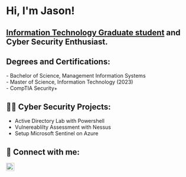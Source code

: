 <h1>Hi, I'm Jason! </h1>
<h2><a href="https://www.linkedin.com/in/jasonnwankwo/">Information Technology Graduate student</a> and Cyber Security Enthusiast. </h2>

<h2>Degrees and Certifications:</h2>
- Bachelor of Science, Management Information Systems<br/>
- Master of Science, Information Technology (2023)<br/>
- CompTIA Security+

<h2>👨‍💻 Cyber Security Projects:</h2>

- Active Directory Lab with Powershell
- Vulnereablilty Assessment with Nessus
- Setup Microsoft Sentinel on Azure

<h2> 🤳 Connect with me:</h2>


[<img align="left" alt="Jasonnwankwo | LinkedIn" width="22px" src="https://cdn.jsdelivr.net/npm/simple-icons@v3/icons/linkedin.svg" />][linkedin]



[linkedin]: https://linkedin.com/in/jasonnwankwo

<!--
**joshmadakor1/joshmadakor1** is a ✨ _special_ ✨ repository because its `README.md` (this file) appears on your GitHub profile.
Here are some ideas to get you started:
- 🔭 I’m currently working on ...
- 🌱 I’m currently learning ...
- 👯 I’m looking to collaborate on ...
- 🤔 I’m looking for help with ...
- 💬 Ask me about ...
- 📫 How to reach me: ...
- 😄 Pronouns: ...
- ⚡ Fun fact: ...
-->
